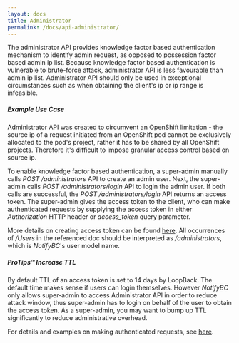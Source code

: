 ```yaml
---
layout: docs
title: Administrator
permalink: /docs/api-administrator/
---
```


The administrator API provides knowledge factor based authentication mechanism to identify admin request, as opposed to possession factor based admin ip list. Because knowledge factor based authentication is vulnerable to brute-force attack, administrator API is less favourable than admin ip list. Administrator API should only be used in exceptional circumstances such as when obtaining the client's ip or ip range is infeasible.

<div class="note info">
  <h5>Example Use Case</h5>
  <p>Administrator API was created to circumvent an OpenShift limitation - the source ip of a request initiated from an OpenShift pod cannot be exclusively allocated to the pod's project, rather it has to be shared by all OpenShift projects. Therefore it's difficult to impose granular access control based on source ip.</p>
</div>


To enable knowledge factor based authentication, a super-admin manually calls *POST /administrators* API to create an admin user. Next, the super-admin calls *POST /administrators/login* API to login the admin user. If both calls are successful, the *POST /administrators/login* API returns an access token. The super-admin gives the access token to the client, who can make authenticated requests by supplying the access token in either *Authorization* HTTP header or *access_token* query parameter. 

More details on creating access token can be found [here](http://loopback.io/doc/en/lb3/Introduction-to-User-model-authentication.html). All occurrences of */Users* in the referenced doc should be interpreted as */administrators*, which is *NotifyBC*'s user model name.

<div class="note">
  <h5>ProTips™ Increase TTL</h5>
  <p>By default TTL of an access token is set to 14 days by LoopBack. The default time makes sense if users can login themselves. However <i>NotifyBC</i> only allows super-admin to access Administrator API in order to reduce attack window, thus super-admin has to login on behalf of the user to obtain the access token. As a super-admin, you may want to bump up TTL significantly to reduce administrative overhead.</p>
</div>


For details and examples on making authenticated requests, see [here](http://loopback.io/doc/en/lb3/Making-authenticated-requests.html).



